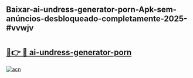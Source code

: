 ## Baixar-ai-undress-generator-porn-Apk-sem-anúncios-desbloqueado-completamente-2025-#vvwjv

# <h2><a href="https://ainizakaria.my?title=ai-undress-generator-porn&ref=20M">🔗👉 🔴 ai-undress-generator-porn</a></h2>

[![acn](https://github.com/user-attachments/assets/0f9c940e-d8b0-45ae-aac7-cd30a18b3e1c)](https://ainizakaria.my?title=ai-undress-generator-porn&ref=20M)

